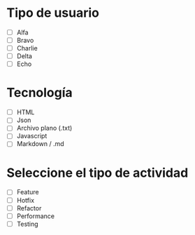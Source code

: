 # Tipo de usuario
- [ ] Alfa
- [ ] Bravo 
- [ ] Charlie
- [ ] Delta
- [ ] Echo

# Tecnología
- [ ] HTML
- [ ] Json 
- [ ] Archivo plano (.txt)
- [ ] Javascript
- [ ] Markdown / .md
      
# Seleccione el tipo de actividad
- [ ] Feature
- [ ] Hotfix
- [ ] Refactor
- [ ] Performance
- [ ] Testing
